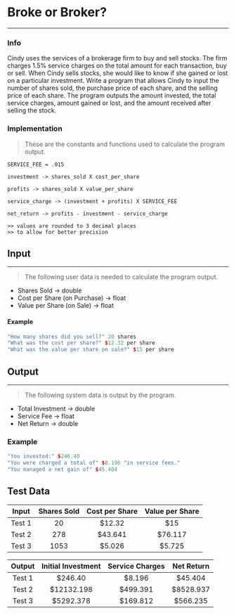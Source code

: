 # Broke or Broker?
***
### Info
Cindy uses the services of a brokerage firm to buy and sell stocks.
The firm charges 1.5% service charges on the total amount for each
transaction, buy or sell. When Cindy sells stocks, she would like to
know if she gained or lost on a particular investment. Write a program
that allows Cindy to input the number of shares sold, the purchase price
of each share, and the selling price of each share. The program outputs
the amount invested, the total service charges, amount gained or lost,
and the amount received after selling the stock.

### Implementation
> These are the constants and functions used to calculate the program output.

```
SERVICE_FEE = .015

investment -> shares_sold X cost_per_share

profits -> shares_sold X value_per_share

service_charge -> (investment + profits) X SERVICE_FEE

net_return -> profits - investment - service_charge

>> values are rounded to 3 decimal places
>> to allow for better precision
```

## Input
***
> The following user data is needed to calculate the program output.

+ Shares Sold -> double
+ Cost per Share (on Purchase) -> float
+ Value per Share (on Sale) -> float

#### Example
```c++
"How many shares did you sell?" 20 shares
"What was the cost per share?" $12.32 per share
"What was the value per share on sale?" $15 per share
```

## Output
***
> The following system data is output by the program.

+ Total Investment -> double
+ Service Fee -> float
+ Net Return -> double

### Example
```c++
"You invested:" $246.40
"You were charged a total of" $8.196 "in service fees."
"You managed a net gain of" $45.404
```

## Test Data
| Input  | Shares Sold | Cost per Share | Value per Share |
|:------:|:-----------:|:--------------:|:---------------:|
| Test 1 |    20       |     $12.32     |     $15         |
| Test 2 |   278       |    $43.641     |    $76.117      |
| Test 3 |  1053       |   $5.026       |   $5.725        |

| Output | Initial Investment | Service Charges | Net Return   |
|:------:|:------------------:|:---------------:|:------------:|
| Test 1 |     $246.40        |   $8.196        |  $45.404     |
| Test 2 |    $12132.198      |   $499.391      |  $8528.937   |
| Test 3 |    $5292.378       |   $169.812      |   $566.235   |
